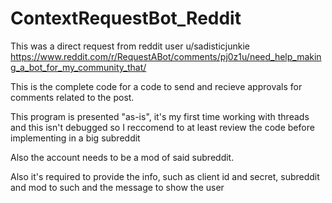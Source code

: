 # ContextRequestBot_Reddit

This was a direct request from reddit user u/sadisticjunkie 
https://www.reddit.com/r/RequestABot/comments/pj0z1u/need_help_making_a_bot_for_my_community_that/

This is the complete code for a code to send and recieve approvals for comments related to the post.

This program is presented "as-is", it's my first time working with threads and this isn't debugged so I reccomend to at least review the code before implementing in a big subreddit

Also the account needs to be a mod of said subreddit.

Also it's required to provide the info, such as client id and secret, subreddit and mod to such and the message to show the user 
